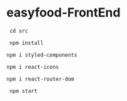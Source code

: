 # easyfood-FrontEnd

` cd src`

` npm install`

`npm i styled-components`

`npm i react-icons`

`npm i react-router-dom`

` npm start`
